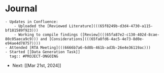 # Journal
	- Updates in Confluence:
		- Uploaded the [Reviewed Literature](((65f8249b-d3d4-4730-a115-bf181589f923)))
		- Working to compile findings ([Review](((65fa87e2-c130-402d-8cae-80c05aeca9c9))) and [Considerations](((65fa8fd6-4ac5-4e73-8d0e-e94ae4d78757))))
	- Attended [RTA Meeting](((6666b7a6-6d0b-461b-ad3b-26e4e36119ac)))
	- Started [[Data Generation Task]]
	  tag:: #PROJECT-ONGOING
- Next: [[Mar 21st, 2024]]